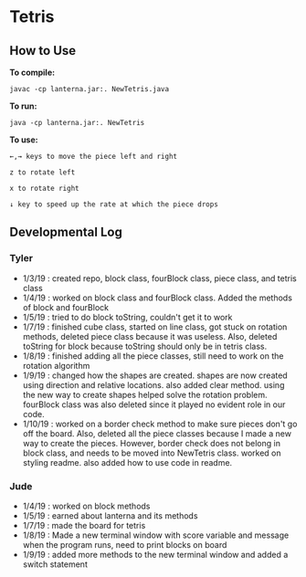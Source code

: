 # Tetris  

## How to Use

**To compile:**   
```
javac -cp lanterna.jar:. NewTetris.java
```
**To run:**
```
java -cp lanterna.jar:. NewTetris
```
**To use:**
```
←,→ keys to move the piece left and right
```
```
z to rotate left
```
```
x to rotate right
```
```
↓ key to speed up the rate at which the piece drops
```

## Developmental Log

### Tyler
- 1/3/19 : created repo, block class, fourBlock class, piece class, and tetris class
- 1/4/19 : worked on block class and fourBlock class. Added the methods of block and fourBlock
- 1/5/19 : tried to do block toString, couldn't get it to work
- 1/7/19 : finished cube class, started on line class, got stuck on rotation methods, deleted piece class because it was useless. Also, deleted toString for block because toString should only be in tetris class.
- 1/8/19 : finished adding all the piece classes, still need to work on the rotation algorithm
- 1/9/19 : changed how the shapes are created. shapes are now created using direction and relative locations. also added
         clear method. using the new way to create shapes helped solve the rotation problem. fourBlock class was also deleted since it played no evident role in our code.
- 1/10/19 : worked on a border check method to make sure pieces don't go off the board. Also, deleted all the piece classes because I made a new way to create the pieces. However, border check does not belong in block class, and needs to be moved into NewTetris class. worked on styling readme. also added how to use code in readme. 

### Jude
- 1/4/19 : worked on block methods
- 1/5/19 : earned about lanterna and its methods
- 1/7/19 : made the board for tetris
- 1/8/19 : Made a new terminal window with score variable and message when the program runs, need to print blocks on board
- 1/9/19 : added more methods to the new terminal window and added a switch statement
